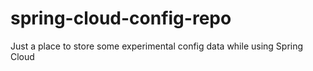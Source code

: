 # spring-cloud-config-repo
Just a place to store some experimental config data while using Spring Cloud
